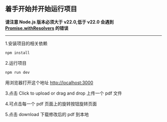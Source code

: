 ## 着手开始并开始运行项目

**请注意 Node.js 版本必须大于 v22.0,低于 v22.0 会遇到 [Promise.withResolvers]("https://github.com/wojtekmaj/react-pdf/issues/1811") 的错误**

****

1.安装项目的相关依赖

```bash
npm install
```

2.运行项目

```bash
npm run dev
```
用浏览器打开这个地址 [http://localhost:3000](http://localhost:3000) 

3.点击 Click to upload or drag and drop 上传一个 pdf 文件

4.可点击每一个 pdf 页面上的旋转按钮旋转页面

5.点击 download 下载修改后的 pdf 到本地 




